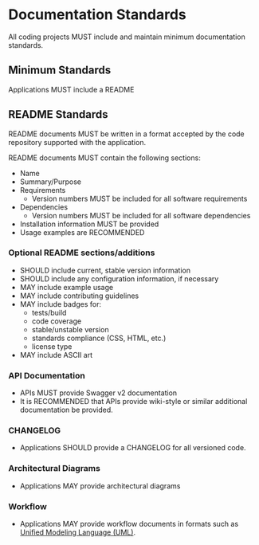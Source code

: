 # Documentation Standards

All coding projects MUST include and maintain minimum documentation standards.

## Minimum Standards

Applications MUST include a README

## README Standards

README documents MUST be written in a format accepted by the code
repository supported with the application.

README documents MUST contain the following sections:

- Name
- Summary/Purpose
- Requirements
    - Version numbers MUST be included for all software requirements
- Dependencies
    - Version numbers MUST be included for all software dependencies
- Installation information MUST be provided
- Usage examples are RECOMMENDED

### Optional README sections/additions

- SHOULD include current, stable version information
- SHOULD include any configuration information, if necessary
- MAY include example usage
- MAY include contributing guidelines
- MAY include badges for:
    - tests/build
    - code coverage
    - stable/unstable version
    - standards compliance (CSS, HTML, etc.)
    - license type
- MAY include ASCII art

### API Documentation

- APIs MUST provide Swagger v2 documentation
- It is RECOMMENDED that APIs provide wiki-style or similar additional
documentation be provided.


### CHANGELOG

- Applications SHOULD provide a CHANGELOG for all versioned code.

### Architectural Diagrams

- Applications MAY provide architectural diagrams

### Workflow

- Applications MAY provide workflow documents in formats such as
[Unified Modeling Language (UML)](http://www.uml.org).
